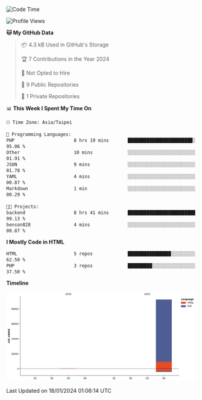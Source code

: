 <!--START_SECTION:waka-->
![Code Time](http://img.shields.io/badge/Code%20Time-124%20hrs%2023%20mins-blue)

![Profile Views](http://img.shields.io/badge/Profile%20Views-130-blue)

**🐱 My GitHub Data** 

> 📦 4.3 kB Used in GitHub's Storage 
 > 
> 🏆 7 Contributions in the Year 2024
 > 
> 🚫 Not Opted to Hire
 > 
> 📜 9 Public Repositories 
 > 
> 🔑 1 Private Repositories 
 > 
📊 **This Week I Spent My Time On** 

```text
🕑︎ Time Zone: Asia/Taipei

💬 Programming Languages: 
PHP                      8 hrs 19 mins       ████████████████████████░   95.06 % 
Other                    10 mins             ░░░░░░░░░░░░░░░░░░░░░░░░░   01.91 % 
JSON                     9 mins              ░░░░░░░░░░░░░░░░░░░░░░░░░   01.78 % 
YAML                     4 mins              ░░░░░░░░░░░░░░░░░░░░░░░░░   00.87 % 
Markdown                 1 min               ░░░░░░░░░░░░░░░░░░░░░░░░░   00.29 % 

🐱‍💻 Projects: 
backend                  8 hrs 41 mins       █████████████████████████   99.13 % 
benson828                4 mins              ░░░░░░░░░░░░░░░░░░░░░░░░░   00.87 % 
```

**I Mostly Code in HTML** 

```text
HTML                     5 repos             ████████████████░░░░░░░░░   62.50 % 
PHP                      3 repos             █████████░░░░░░░░░░░░░░░░   37.50 % 
```



**Timeline**

![Lines of Code chart](https://raw.githubusercontent.com/benson828/benson828/main/assets/bar_graph.png)


 Last Updated on 18/01/2024 01:06:14 UTC
<!--END_SECTION:waka-->
